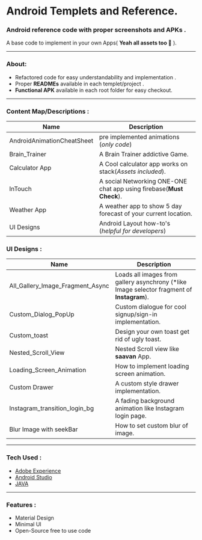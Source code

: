 # Android Templets and Reference.

### Android reference code with proper screenshots and APKs .

A base code to implement in your own Apps( **Yeah all assets too 🙂** ).

------



### About:

- Refactored code for easy understandability and implementation  .
- Proper **READMEs**  available in each templet/project .
- **Functional APK**  available in each root folder for easy checkout.

------

### Content Map/Descriptions :



| Name                       | Description                              |
| -------------------------- | ---------------------------------------- |
| AndroidAnimationCheatSheet | pre implemented animations (*only code*) |
| Brain_Trainer              | A Brain Trainer addictive Game.          |
| Calculator App             | A Cool calculator app works on stack(*Assets included*). |
| InTouch                    | A social Networking ONE-ONE chat app using firebase(**Must Check**). |
| Weather App                | A weather app to show 5 day forecast of your current location. |
| UI Designs                 | Android Layout how-to's (*helpful for developers*) |



### UI Designs :

| Name                             | Description                              |
| -------------------------------- | ---------------------------------------- |
| All_Gallery_Image_Fragment_Async | Loads all images from gallery asynchrony (*like Image selector fragment of **Instagram**). |
| Custom_Dialog_PopUp              | Custom dialogue for cool signup/sign-in implementation. |
| Custom_toast                     | Design your own toast get rid of ugly toast. |
| Nested_Scroll_View               | Nested Scroll view like **saavan** App.  |
| Loading_Screen_Animation         | How to implement loading screen animation. |
| Custom Drawer                    | A custom style drawer implementation.    |
| Instagram_transition_login_bg    | A fading background animation like Instagram login page. |
| Blur Image with seekBar          | How to set custom blur of image.         |



------

### Tech Used :

- [Adobe Experience](http://www.adobe.com/in/products/experience-design.html)
- [Android Studio](https://developer.android.com/studio/index.html)
- [JAVA](#)

------



### Features : 

- Material Design
- Minimal UI
- Open-Source free to use code

[^All codes are free to use along with resources provided  just mention repo link while using]: 
